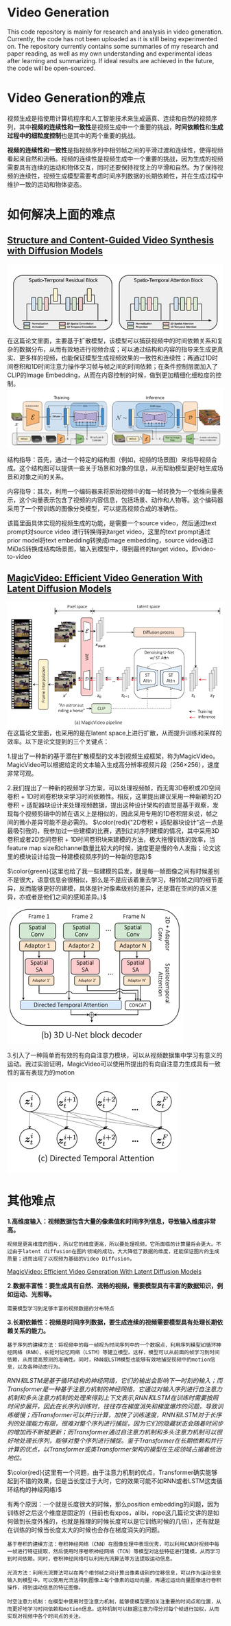 # **Video Generation**
This code repository is mainly for research and analysis in video generation. Currently, the code has not been uploaded as it is still being experimented on. The repository currently contains some summaries of my research and paper reading, as well as my own understanding and experimental ideas after learning and summarizing. If ideal results are achieved in the future, the code will be open-sourced.

# **Video Generation的难点**
视频生成是指使用计算机程序和人工智能技术来生成逼真、连续和自然的视频序列，其中**视频的连续性和一致性**是视频生成中一个重要的挑战，**时间依赖性**和**生成过程中的细粒度控制**也是其中的两个重要的挑战。

**视频的连续性和一致性**是指视频序列中相邻帧之间的平滑过渡和连续性，使得视频看起来自然和流畅。视频的连续性是视频生成中一个重要的挑战，因为生成的视频需要具有连续的运动和物体交互，同时还要保持视觉上的平滑和自然。为了保持视频的连续性，视频生成模型需要考虑时间序列数据的长期依赖性，并在生成过程中维护一致的运动和物体姿态。

# **如何解决上面的难点**
## [Structure and Content-Guided Video Synthesis with Diffusion Models](https://arxiv.org/pdf/2302.03011.pdf)
![block](./images/230203011pdf_block.png "arch")
在这篇论文里面，主要基于扩散模型，该模型可以捕获视频中的时间依赖关系和复杂的数据分布，从而有效地进行视频合成；可以通过结构和内容的指导来生成更真实、更多样的视频，也能保证模型生成视频效果的一致性和连续性；再通过1D时间卷积和1D时间注意力操作学习帧与帧之间的时间依赖；在条件控制层面加入了CLIP的Image Embedding，从而在内容控制的时候，做到更加精细化细粒度的控制。
![train and inference](./images/train_and_inference.png "train and inference")

结构指导：首先，通过一个特定的结构图（例如，视频的场景图）来指导视频合成。这个结构图可以提供一些关于场景和对象的信息，从而帮助模型更好地生成场景和对象之间的关系。

内容指导：其次，利用一个编码器来将原始视频中的每一帧转换为一个低维向量表示，这个向量表示包含了视频的内容信息，包括场景、动作和人物等。这个编码器采用了一个预训练的图像分类模型，可以提高视频合成的准确性。

该篇里面具体实现的视频生成的功能，是需要一个source video，然后通过text prompt对source video 进行转换得到target video，这里的text prompt通过prior model将text embedding转换成image embedding，source video通过MiDaS转换成结构场景图，输入到模型中，得到最终的target video。即video-to-video

## [MagicVideo: Efficient Video Generation With Latent Diffusion Models](https://arxiv.org/pdf/2211.11018.pdf)

![arch of magicvideo](./images/arch_of_magicvideo.png "arch")
在这篇论文里面，也采用的是在latent space上进行扩散，从而提升训练和采样的效率。以下是论文提到的三个关键点：

1.提出了一种新的基于潜在扩散模型的文本到视频生成框架，称为MagicVideo。MagicVideo可以根据给定的文本输入生成高分辨率视频片段（256×256），速度非常可观。

2.我们提出了一种新的视频学习方案，可以处理视频帧，而无需3D卷积或2D空间卷积 + 1D时间卷积块来学习时间依赖性。相反，这里提出建议采用一种新颖的2D卷积 + 适配器块设计来处理视频数据，提出这种设计架构的直觉是基于观察，发现每个视频剪辑中的帧在语义上是相似的，因此采用专用的1D卷积层来说，帧之间的微小差异可能不是必需的。
$\color{red}{"2D卷积 + 适配器块设计"这一点是最吸引我的，我参加过一些建模的比赛，遇到过对序列建模的情况，其中采用3D卷积或者2D空间卷积 + 1D时间卷积块来建模的方法，极大拖慢训练的效率，当feature map size和channel数量比较大的时候，速度更是慢的令人发指；论文这里的模块设计给我一种建模视频序列的一种新的思路}$

$\color{green}{这里也给了我一些建模的启发，就是每一帧图像之间有时候差别不是很大，语意信息会很相似，那么是不是应该着重去学习，相邻帧之间的细节差异，反而能够更好的建模，具体是针对像素级别的差异，还是潜在空间的语义差异，亦或者是他们之间的感知差异。}$

![适配器](./images/3DUnet.png "")

3.引入了一种简单而有效的有向自注意力模块，可以从视频数据集中学习有意义的运动。我过实验证明，MagicVideo可以使用所提出的有向自注意力生成具有一致性的富有表现力的motion

![有向自注意力模块](./images/DTA.png "DTA")


# **其他难点**

**1.高维度输入：视频数据包含大量的像素值和时间序列信息，导致输入维度非常高。**

    视频是更高维度的图片，所以它的维度更高，所以要处理视频，它所面临的计算量将会更大。不过由于latent diffusion在图片领域的成功，大大降低了数据的维度，还能保证图片的生成质量；进而出现了以视频为基础的Video Diffusion，
[MagicVideo: Efficient Video Generation With Latent Diffusion Models](https://arxiv.org/pdf/2211.11018.pdf)

**2.数据丰富性：要生成具有自然、流畅的视频，需要模型具有丰富的数据知识，例如运动、光照等。**
    
    需要模型学习到足够丰富的视频数据的分布特点

**3.长期依赖性：视频是时间序列数据，要生成连续的视频需要模型具有处理长期依赖关系的能力。**

    基于序列的建模方法：将视频中的每一帧视为时间序列中的一个数据点，利用序列模型如循环神经网络（RNN）、长短时记忆网络（LSTM）等建立模型。这样，模型可以从前面的帧学习到时间依赖，从而提高预测的准确性。同时，RNN或LSTM模型也能够有效地捕捉视频中的motion信息，以及各种动态行为。

*RNN和LSTM是基于循环结构的神经网络，它们的输出会影响下一时刻的输入；而Transformer是一种基于注意力机制的神经网络，它通过对输入序列进行自注意力机制和多头注意力机制的处理来得到上下文表示,RNN和LSTM在训练时需要按照时间步展开，因此在长序列训练时，往往存在梯度消失和梯度爆炸的问题，导致训练缓慢；而Transformer可以并行计算，加快了训练速度，RNN和LSTM对于长序列的处理能力有限，很难对整个序列进行捕捉，因为它们的隐藏状态会随着时间步的增加而不断被更新；而Transformer通过自注意力机制和多头注意力机制可以很好地处理长序列，能够对整个序列进行捕捉。鉴于Transformer在长期依赖和并行计算的优点，以Transformer或类Transformer架构的模型在生成领域占据着统治地位。*

$\color{red}{这里有一个问题，由于注意力机制的优点，Transformer确实能够起到不错的效果，但是当长度过于大时，它的效果可能不如RNN或者LSTM这类循环结构的神经网络}$

有两个原因：一个就是长度很大的时候，那么position embedding的问题，因为训练好之后这个维度是固定的（目前也有xpos，alibi，rope这几篇论文讲的是如何做到长度外推的，也就是推理的时候长度可以是它训练时候的几倍），还有就是在训练的时候当长度太大的时候也会存在梯度消失的问题。

    基于卷积的建模方法：卷积神经网络（CNN）在图像处理中表现优秀，可以利用CNN对视频中每一帧进行特征提取，然后使用时序卷积神经网络（TCN）等模型对这些特征进行建模，从而学习到时间依赖。同时，卷积神经网络可以利用光流算法等方法提取运动信息。

    光流方法：利用光流算法可以在两个相邻帧之间计算出像素级别的位移信息，可以作为运动信息输入到模型中。可以使用光流法得到图像上每个像素的运动向量，再通过运动向量图像进行卷积操作，得到运动信息的特征图像。

    时空注意力机制：在模型中使用时空注意力机制，能够使模型更加关注重要的时间点和位置，从而更好地学习时间依赖和motion信息。这种机制可以根据注意力得分对每个帧进行加权，从而实现对视频中各个时间点的关注。
